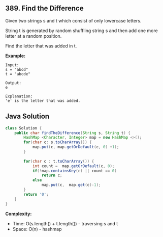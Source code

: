 ## 389. Find the Difference

Given two strings s and t which consist of only lowercase letters.

String t is generated by random shuffling string s and then add one more letter at a random position.

Find the letter that was added in t.

**Example:**
```
Input:
s = "abcd"
t = "abcde"

Output:
e

Explanation:
'e' is the letter that was added.
```

## Java Solution
```java
class Solution {
    public char findTheDifference(String s, String t) {
        HashMap <Character, Integer> map = new HashMap <>();
        for(char c: s.toCharArray()) {
            map.put(c, map.getOrDefault(c, 0) +1);
        }
        
        for(char c : t.toCharArray()) {
            int count =  map.getOrDefault(c, 0);
            if(!map.containsKey(c) || count == 0)
                return c;
            else
                map.put(c,  map.get(c)-1);
        }
        return '0';
    }
}
```

**Complexity:**
* Time: O(s.length() + t.length()) - traversing s and t
* Space: O(n) - hashmap